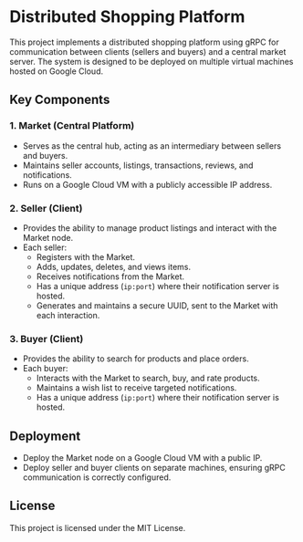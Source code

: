 # Distributed Shopping Platform

This project implements a distributed shopping platform using gRPC for communication between clients (sellers and buyers) and a central market server. The system is designed to be deployed on multiple virtual machines hosted on Google Cloud.

## Key Components

### 1. Market (Central Platform)
- Serves as the central hub, acting as an intermediary between sellers and buyers.
- Maintains seller accounts, listings, transactions, reviews, and notifications.
- Runs on a Google Cloud VM with a publicly accessible IP address.

### 2. Seller (Client)
- Provides the ability to manage product listings and interact with the Market node.
- Each seller:
  - Registers with the Market.
  - Adds, updates, deletes, and views items.
  - Receives notifications from the Market.
  - Has a unique address (`ip:port`) where their notification server is hosted.
  - Generates and maintains a secure UUID, sent to the Market with each interaction.

### 3. Buyer (Client)
- Provides the ability to search for products and place orders.
- Each buyer:
  - Interacts with the Market to search, buy, and rate products.
  - Maintains a wish list to receive targeted notifications.
  - Has a unique address (`ip:port`) where their notification server is hosted.

## Deployment
- Deploy the Market node on a Google Cloud VM with a public IP.
- Deploy seller and buyer clients on separate machines, ensuring gRPC communication is correctly configured.

## License
This project is licensed under the MIT License.


